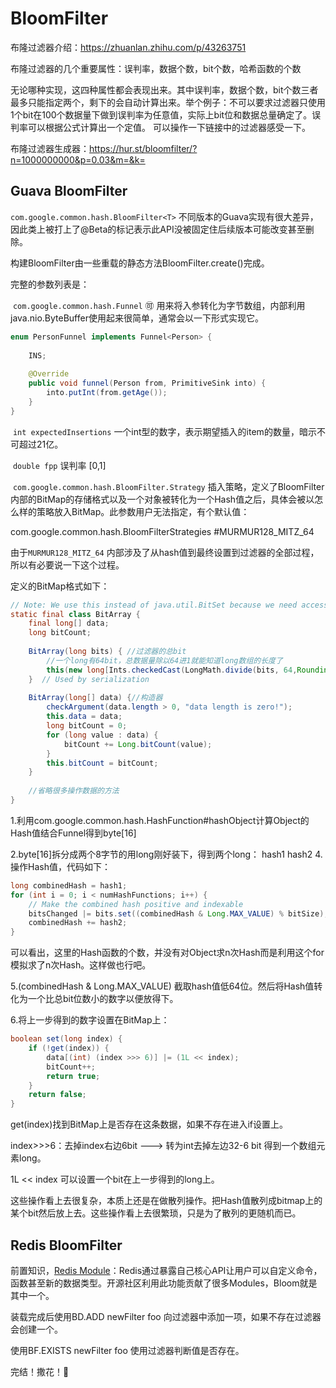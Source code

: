 # BloomFilter



布隆过滤器介绍：https://zhuanlan.zhihu.com/p/43263751



布隆过滤器的几个重要属性：误判率，数据个数，bit个数，哈希函数的个数

无论哪种实现，这四种属性都会表现出来。其中误判率，数据个数，bit个数三者最多只能指定两个，剩下的会自动计算出来。举个例子：不可以要求过滤器只使用1个bit在100个数据量下做到误判率为任意值，实际上bit位和数据总量确定了。误判率可以根据公式计算出一个定值。 可以操作一下链接中的过滤器感受一下。

布隆过滤器生成器：https://hur.st/bloomfilter/?n=1000000000&p=0.03&m=&k=









## Guava BloomFilter

`com.google.common.hash.BloomFilter<T>` 不同版本的Guava实现有很大差异，因此类上被打上了@Beta的标记表示此API没被固定住后续版本可能改变甚至删除。

构建BloomFilter由一些重载的静态方法BloomFilter.create()完成。

完整的参数列表是：

​	`com.google.common.hash.Funnel` :accept:  用来将入参转化为字节数组，内部利用 java.nio.ByteBuffer使用起来很简单，通常会以一下形式实现它。

```java
enum PersonFunnel implements Funnel<Person> { 
    
    INS;    
    
    @Override    
    public void funnel(Person from, PrimitiveSink into) {     
        into.putInt(from.getAge());  
    }
}
```

​	`int expectedInsertions` 一个int型的数字，表示期望插入的item的数量，暗示不可超过21亿。

​	`double fpp` 误判率  [0,1]

​	`com.google.common.hash.BloomFilter.Strategy` 插入策略，定义了BloomFilter内部的BitMap的存储格式以及一个对象被转化为一个Hash值之后，具体会被以怎么样的策略放入BitMap。此参数用户无法指定，有个默认值：

com.google.common.hash.BloomFilterStrategies #MURMUR128_MITZ_64

由于`MURMUR128_MITZ_64` 内部涉及了从hash值到最终设置到过滤器的全部过程，所以有必要说一下这个过程。

定义的BitMap格式如下：

```java
// Note: We use this instead of java.util.BitSet because we need access to the long[] data field
static final class BitArray {  
    final long[] data;  
    long bitCount;  
    
    BitArray(long bits) { //过滤器的总bit
        //一个long有64bit，总数据量除以64进1就能知道long数组的长度了
        this(new long[Ints.checkedCast(LongMath.divide(bits, 64,RoundingMode.CEILING))]); 
    }  // Used by serialization 
    
    BitArray(long[] data) {//构造器
        checkArgument(data.length > 0, "data length is zero!"); 
        this.data = data;  
        long bitCount = 0;  
        for (long value : data) {  
            bitCount += Long.bitCount(value); 
        }  
        this.bitCount = bitCount; 
    }
    
    //省略很多操作数据的方法
}
```



1.利用com.google.common.hash.HashFunction#hashObject计算Object的Hash值结合Funnel得到byte[16]

2.byte[16]拆分成两个8字节的用long刚好装下，得到两个long：  hash1   hash2
4.操作Hash值，代码如下：

```java
long combinedHash = hash1;
for (int i = 0; i < numHashFunctions; i++) {  
    // Make the combined hash positive and indexable 
    bitsChanged |= bits.set((combinedHash & Long.MAX_VALUE) % bitSize);  
    combinedHash += hash2;
}
```

可以看出，这里的Hash函数的个数，并没有对Object求n次Hash而是利用这个for模拟求了n次Hash。这样做也行吧。

5.(combinedHash & Long.MAX_VALUE) 截取hash值低64位。然后将Hash值转化为一个比总bit位数小的数字以便放得下。

6.将上一步得到的数字设置在BitMap上：

```java
boolean set(long index) { 
    if (!get(index)) {  
        data[(int) (index >>> 6)] |= (1L << index);    
        bitCount++;   
        return true; 
    }  
    return false;
}
```

get(index)找到BitMap上是否存在这条数据，如果不存在进入if设置上。

index>>>6：去掉index右边6bit   ---> 转为int去掉左边32-6 bit 得到一个数组元素long。

1L << index 可以设置一个bit在上一步得到的long上。



这些操作看上去很复杂，本质上还是在做散列操作。把Hash值散列成bitmap上的某个bit然后放上去。这些操作看上去很繁琐，只是为了散列的更随机而已。







## Redis BloomFilter

前置知识，[Redis Module](https://redis.io/topics/modules-intro#redis-modules-an-introduction-to-the-api)：Redis通过暴露自己核心API让用户可以自定义命令，函数甚至新的数据类型。开源社区利用此功能贡献了很多Modules，Bloom就是其中一个。

装载完成后使用BD.ADD newFilter foo 向过滤器中添加一项，如果不存在过滤器会创建一个。

使用BF.EXISTS newFilter foo 使用过滤器判断值是否存在。







完结！撒花！🌸 





